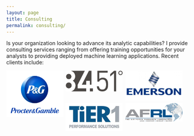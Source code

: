```yaml
---
layout: page
title: Consulting
permalink: consulting/
---
```


<STYLE TYPE="text/css"> 
<!-- 
.nomargin {
  margin-top: 0px;
  margin-bottom: 0px;
  padding: 0px;
}

.headmargin {
  margin-top: 10px;
  margin-bottom: 10px;
  padding: 10px;
}

--> 
</STYLE>

Is your organization looking to advance its analytic capabilities?  I provide consulting services ranging from offering training opportunities for your analysts to providing deployed machine learning applications.  Recent clients include:

<div style="width: 100%;">

<div style="float: left; width: 30%; height: 100%; margin-right: .5em; margin-bottom: .5em;">
  <img src="/public/images/consulting/maxresdefault.jpg" style="display: block; margin: auto;" />
</div>

<div style="float: left; width: 30%; height: 100%; margin-right: .5em; margin-bottom: .5em;">
  <img src="/public/images/consulting/CEU-F6iWAAAkY5c.png" style="display: block; margin: auto;" />
</div>

<div style="float: left; width: 30%; height: 100%; margin-right: .5em; margin-bottom: .5em;">
  <img src="/public/images/consulting/emerson-electric.jpg" style="display: block; margin: auto;" />
</div>

</div>


<div style="width: 100%;">

<div style="float: left; width: 30%; margin-right: .5em; margin-bottom: .5em;">
  <img src="/public/images/consulting/fcc35a95fbd868fc70bab9aefb7fb66b.jpg" style="display: block; margin: auto;" />
</div>

<div style="float: left; width: 30%; margin-right: .5em; margin-bottom: .5em;">
  <img src="/public/images/consulting/d185fc_98f6a41377db48dfa278c71262a10b76_mv2.jpg" style="display: block; margin: auto;" />
</div>

</div>

  
